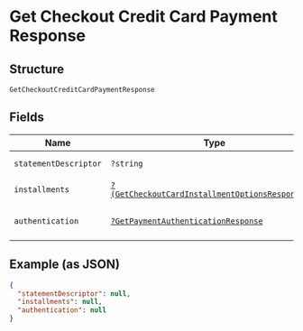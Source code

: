 
# Get Checkout Credit Card Payment Response

## Structure

`GetCheckoutCreditCardPaymentResponse`

## Fields

| Name | Type | Tags | Description | Getter | Setter |
|  --- | --- | --- | --- | --- | --- |
| `statementDescriptor` | `?string` | Optional | Descrição na fatura | getStatementDescriptor(): ?string | setStatementDescriptor(?string statementDescriptor): void |
| `installments` | [`?(GetCheckoutCardInstallmentOptionsResponse[])`](../../doc/models/get-checkout-card-installment-options-response.md) | Optional | Parcelas | getInstallments(): ?array | setInstallments(?array installments): void |
| `authentication` | [`?GetPaymentAuthenticationResponse`](../../doc/models/get-payment-authentication-response.md) | Optional | Payment Authentication response | getAuthentication(): ?GetPaymentAuthenticationResponse | setAuthentication(?GetPaymentAuthenticationResponse authentication): void |

## Example (as JSON)

```json
{
  "statementDescriptor": null,
  "installments": null,
  "authentication": null
}
```


